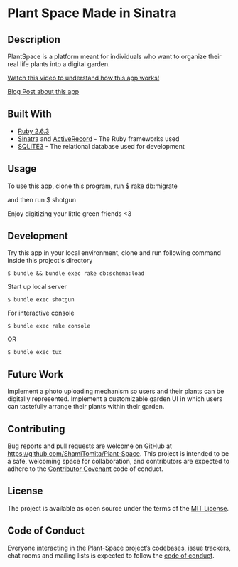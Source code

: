 
# Plant Space Made in Sinatra

## Description

PlantSpace is a platform meant for individuals who want to organize their real life plants into a digital garden.

[Watch this video to understand how this app works!](https://www.youtube.com/watch?v=PXXv8-Yds8E)

[Blog Post about this app](https://shamiscodingblog.tumblr.com/)

## Built With

* [Ruby 2.6.3](https://www.ruby-lang.org/en/news/2019/04/17/ruby-2-6-3-released/)
* [Sinatra](http://sinatrarb.com/) and [ActiveRecord](https://apidock.com/rails/ActiveRecord/Base) - The Ruby frameworks used
* [SQLITE3](https://www.sqlite.org/) - The relational database used for development

## Usage
To use this app, clone this program, run
$ rake db:migrate

and then run
$ shotgun

Enjoy digitizing your little green friends <3
## Development

Try this app in your local environment, clone and run following command inside this project's directory

    $ bundle && bundle exec rake db:schema:load

Start up local server

    $ bundle exec shotgun

For interactive console

    $ bundle exec rake console

OR

    $ bundle exec tux

## Future Work
Implement a photo uploading mechanism so users and their plants can be digitally represented.
Implement a customizable garden UI in which users can tastefully arrange their plants within their garden.
## Contributing

Bug reports and pull requests are welcome on GitHub at https://github.com/ShamiTomita/Plant-Space. This project is intended to be a safe, welcoming space for collaboration, and contributors are expected to adhere to the [Contributor Covenant](https://contributor-covenant.org/) code of conduct.

## License

The project is available as open source under the terms of the [MIT License](https://opensource.org/licenses/MIT).

## Code of Conduct

Everyone interacting in the Plant-Space project’s codebases, issue trackers, chat rooms and mailing lists is expected to follow the [code of conduct](https://www.contributor-covenant.org/version/1/4/code-of-conduct).
